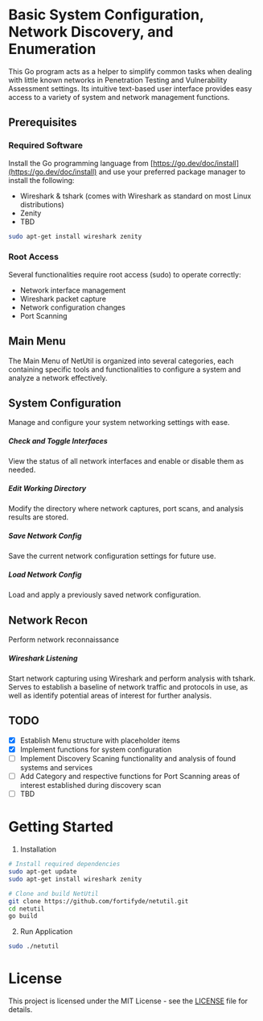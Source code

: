 # Basic System Configuration, Network Discovery, and Enumeration
This Go program acts as a helper to simplify common tasks when dealing with little known networks in Penetration Testing and Vulnerability Assessment settings. Its intuitive text-based user interface provides easy access to a variety of system and network management functions.

## Prerequisites
### Required Software
Install the Go programming language from [https://go.dev/doc/install](https://go.dev/doc/install) and use your preferred package manager to install the following:
- Wireshark & tshark (comes with Wireshark as standard on most Linux distributions)
- Zenity
- TBD
```bash
sudo apt-get install wireshark zenity
```

### Root Access
  Several functionalities require root access (sudo) to operate correctly:
  - Network interface management
  - Wireshark packet capture
  - Network configuration changes
  - Port Scanning

## Main Menu
The Main Menu of NetUtil is organized into several categories, each containing specific tools and functionalities to configure a system and analyze a network effectively.

## System Configuration
Manage and configure your system networking settings with ease.
##### Check and Toggle Interfaces
View the status of all network interfaces and enable or disable them as needed.
##### Edit Working Directory
Modify the directory where network captures, port scans, and analysis results are stored.
##### Save Network Config
Save the current network configuration settings for future use.
##### Load Network Config
Load and apply a previously saved network configuration.
## Network Recon
Perform network reconnaissance
##### Wireshark Listening
Start network capturing using Wireshark and perform analysis with tshark. Serves to establish a baseline of network traffic and protocols in use, as well as identify potential areas of interest for further analysis.

## TODO
- [x] Establish Menu structure with placeholder items
- [x] Implement functions for system configuration
- [ ] Implement Discovery Scaning functionality and analysis of found systems and services
- [ ] Add Category and respective functions for Port Scanning areas of interest established during discovery scan
- [ ] TBD

# Getting Started

1. Installation
```bash
# Install required dependencies
sudo apt-get update
sudo apt-get install wireshark zenity

# Clone and build NetUtil
git clone https://github.com/fortifyde/netutil.git
cd netutil
go build
```
2. Run Application
``` bash
sudo ./netutil
```
# License
This project is licensed under the MIT License - see the [LICENSE](LICENSE) file for details.
